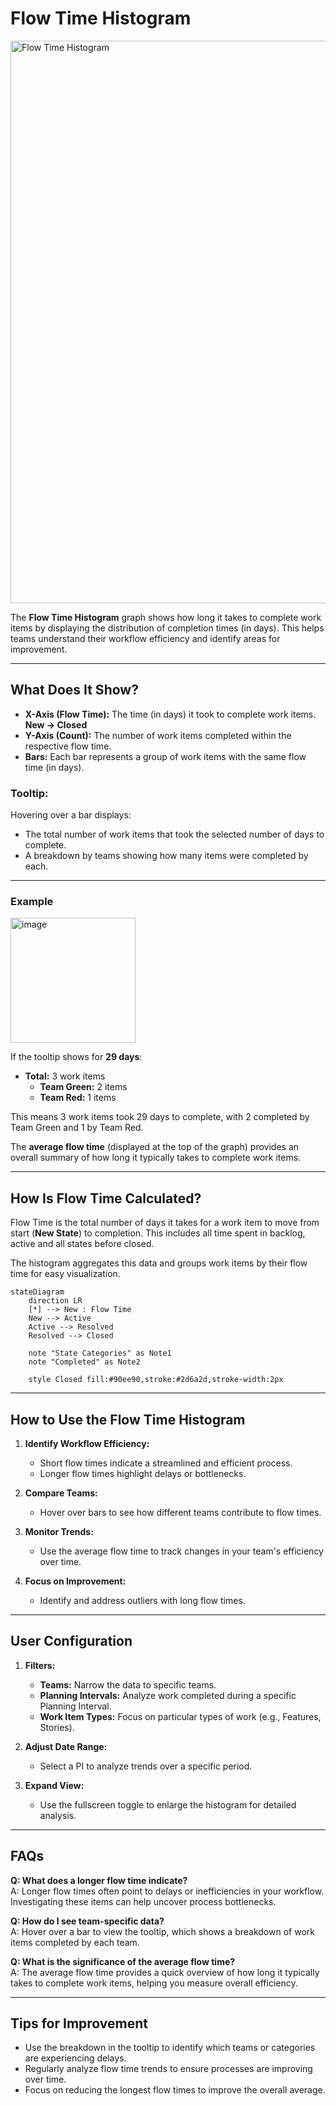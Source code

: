 # Flow Time Histogram

<img width="900" alt="Flow Time Histogram" src="https://github.com/user-attachments/assets/322176ab-80b3-4b54-b443-a14169e9c06c">

The **Flow Time Histogram** graph shows how long it takes to complete work items by displaying the distribution of completion times (in days). This helps teams understand their workflow efficiency and identify areas for improvement.

---

## What Does It Show?

- **X-Axis (Flow Time):** The time (in days) it took to complete work items. **New -> Closed**
- **Y-Axis (Count):** The number of work items completed within the respective flow time.
- **Bars:** Each bar represents a group of work items with the same flow time (in days).

### Tooltip:
Hovering over a bar displays:
- The total number of work items that took the selected number of days to complete.
- A breakdown by teams showing how many items were completed by each.

---

### Example
<img width="200" alt="image" src="https://github.com/user-attachments/assets/1166c2e6-7b47-4008-9ea7-ea5320863bd5">

If the tooltip shows for **29 days**:
- **Total:** 3 work items
  - **Team Green:** 2 items
  - **Team Red:** 1 items  

This means 3 work items took 29 days to complete, with 2 completed by Team Green and 1 by Team Red.

The **average flow time** (displayed at the top of the graph) provides an overall summary of how long it typically takes to complete work items.

---

## How Is Flow Time Calculated?

Flow Time is the total number of days it takes for a work item to move from start (**New State**) to completion. This includes all time spent in backlog, active and all states before closed.

The histogram aggregates this data and groups work items by their flow time for easy visualization.

```mermaid
stateDiagram
    direction LR
    [*] --> New : Flow Time
    New --> Active
    Active --> Resolved
    Resolved --> Closed

    note "State Categories" as Note1
    note "Completed" as Note2
    
    style Closed fill:#90ee90,stroke:#2d6a2d,stroke-width:2px
```

---

## How to Use the Flow Time Histogram

1. **Identify Workflow Efficiency:**
   - Short flow times indicate a streamlined and efficient process.
   - Longer flow times highlight delays or bottlenecks.

2. **Compare Teams:**
   - Hover over bars to see how different teams contribute to flow times.

3. **Monitor Trends:**
   - Use the average flow time to track changes in your team's efficiency over time.

4. **Focus on Improvement:**
   - Identify and address outliers with long flow times.

---

## User Configuration

1. **Filters:**
   - **Teams:** Narrow the data to specific teams.
   - **Planning Intervals:** Analyze work completed during a specific Planning Interval.
   - **Work Item Types:** Focus on particular types of work (e.g., Features, Stories).

2. **Adjust Date Range:**
   - Select a PI to analyze trends over a specific period.

3. **Expand View:**
   - Use the fullscreen toggle to enlarge the histogram for detailed analysis.

---

## FAQs

**Q: What does a longer flow time indicate?**  
A: Longer flow times often point to delays or inefficiencies in your workflow. Investigating these items can help uncover process bottlenecks.

**Q: How do I see team-specific data?**  
A: Hover over a bar to view the tooltip, which shows a breakdown of work items completed by each team.

**Q: What is the significance of the average flow time?**  
A: The average flow time provides a quick overview of how long it typically takes to complete work items, helping you measure overall efficiency.

---

## Tips for Improvement

- Use the breakdown in the tooltip to identify which teams or categories are experiencing delays.
- Regularly analyze flow time trends to ensure processes are improving over time.
- Focus on reducing the longest flow times to improve the overall average.
